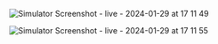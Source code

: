 ![Simulator Screenshot - live - 2024-01-29 at 17 11 49](https://github.com/ManarShahin48/pitch_perfect_ios/assets/60716992/de35b11c-98ab-4a79-9075-695e7df702b1)

![Simulator Screenshot - live - 2024-01-29 at 17 11 55](https://github.com/ManarShahin48/pitch_perfect_ios/assets/60716992/43ea680c-04de-4c39-82db-4707d4c58448)
